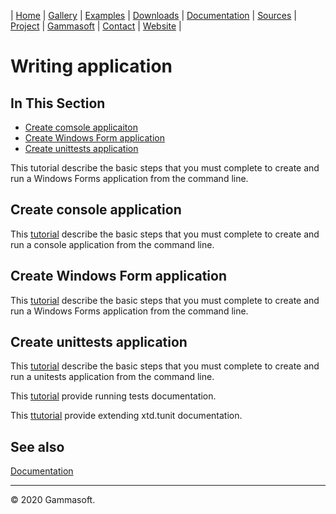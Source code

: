 | [Home](home.md) | [Gallery](gallery.md) | [Examples](examples.md) | [Downloads](downloads.md) | [Documentation](documentation.md) | [Sources](https://github.com/gammasoft71/xtd) | [Project](https://sourceforge.net/projects/xtdpro/) | [Gammasoft](gammasoft.md)  | [Contact](contact.md) | [Website](https://gammasoft71.wixsite.com/gammasoft) |

# Writing application

## In This Section

* [Create comsole applicaiton](#createconsole-application)
* [Create Windows Form application](#create-windows-form-application)
* [Create unittests application](#create-unittests)

This tutorial describe the basic steps that you must complete to create and run a Windows Forms application from the command line.

## Create console application

This [tutorial](https://github.com/gammasoft71/xtd_console/tree/master/docs/writing_applicaitons.md) describe the basic steps that you must complete to create and run a console application from the command line.

## Create Windows Form application

This [tutorial](writing_forms_applications.md) describe the basic steps that you must complete to create and run a Windows Forms application from the command line.

## Create unittests application

This [tutorial](writing_tests.md) describe the basic steps that you must complete to create and run a unitests application from the command line.

This  [tutorial](running_tests.md) provide running tests documentation.

This [ttutorial](extending_tunit.md) provide extending xtd.tunit documentation.

## See also

[Documentation](documentation.md)

______________________________________________________________________________________________

© 2020 Gammasoft.
